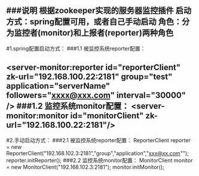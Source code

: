 ###说明
根据zookeeper实现的服务器监控插件
启动方式：spring配置可用，或者自己手动启动
角色：分为监控者(monitor)和上报者(reporter)两种角色
--------------------------------------------------------------------------------------------------------------------------------------------------------------------------------
#1.spring配置启动方式：
###1.1 被监控系统reporter配置：
<?xml version="1.0" encoding="UTF-8"?>
<beans xmlns="http://www.springframework.org/schema/beans"
       xmlns:xsi="http://www.w3.org/2001/XMLSchema-instance"
       xmlns:server-monitor="http://www.zhoutc.com/schema/monitor"
       xsi:schemaLocation="
          http://www.zhoutc.com/schema/monitor http://www.zhoutc.com/schema/monitor/server-monitor.xsd
        http://www.springframework.org/schema/beans http://www.springframework.org/schema/beans/spring-beans-2.5.xsd">
    <server-monitor:reporter id="reporterClient" zk-url="192.168.100.22:2181" group="test" application="serverName" followers="xxxx@xxx.com"   interval="30000" />
</beans>
###1.2 监控系统monitor配置：
<beans xmlns="http://www.springframework.org/schema/beans"
       xmlns:xsi="http://www.w3.org/2001/XMLSchema-instance"
       xmlns:server-monitor="http://www.zhoutc.com/schema/monitor"
       xsi:schemaLocation="
          http://www.zhoutc.com/schema/monitor http://www.zhoutc.com/schema/monitor/server-monitor.xsd
        http://www.springframework.org/schema/beans http://www.springframework.org/schema/beans/spring-beans-2.5.xsd">
    <server-monitor:monitor id="monitorClient" zk-url="192.168.100.22:2181"/>
</beans>
-------------------------------------------------------------------------------------------------------------------------------------------------------------------------------
#2.手动启动方式：
###2.1 被监控系统reporter配置：
ReporterClient reporter = new ReporterClient("192.168.102.3:2181","group","application","xxx@xx.com"");
reporter.initReporter();
###2.2 监控系统monitor配置：
MonitorClient monitor = new MonitorClient("192.168.102.3:2181");
monitor.initMonitor();